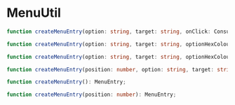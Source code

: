 # MenuUtil

```typescript
function createMenuEntry(option: string, target: string, onClick: Consumer<MenuEntry>): MenuEntry;
```

```typescript
function createMenuEntry(option: string, target: string, optionHexColour: string, targetHexColour: string, onClick: Consumer<MenuEntry>): MenuEntry;
```

```typescript
function createMenuEntry(option: string, target: string, optionHexColour: Color, targetHexColour: Color, onClick: Consumer<MenuEntry>): MenuEntry;
```

```typescript
function createMenuEntry(position: number, option: string, target: string, optionHexColour: Color, targetHexColour: Color, onClick: Consumer<MenuEntry>): MenuEntry;
```

```typescript
function createMenuEntry(): MenuEntry;
```

```typescript
function createMenuEntry(position: number): MenuEntry;
```

